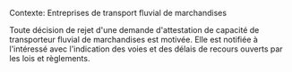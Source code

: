 Contexte: Entreprises de transport fluvial de marchandises

Toute décision de rejet d'une demande d'attestation de capacité de transporteur fluvial de marchandises est motivée. Elle est notifiée à l'intéressé avec l'indication des voies et des délais de recours ouverts par les lois et règlements.